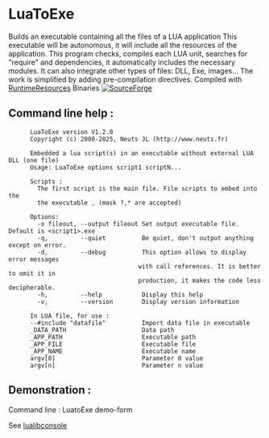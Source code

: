 # LuaToExe

Builds an executable containing all the files of a LUA application
This executable will be autonomous, it will include all the
resources of the application. This program checks, compiles each
LUA unit, searches for "require" and dependencies,
it automatically includes the necessary modules. It can also
integrate other types of files: DLL, Exe, images... The work is
simplified by adding pre-compilation directives. 
Compiled with  [RuntimeResources](https://github.com/neuts-jl/RuntimeResources) 
Binaries [![SourceForge](https://img.shields.io/badge/SourceForge-Download-orange)](https://sourceforge.net/projects/LuatoExec/)


## Command line help :
```
      LuaToExe version V1.2.0
      Copyright (c) 2008-2025, Neuts JL (http://www.neuts.fr)

      Embedded a lua script(s) in an executable without external LUA DLL (one file)
      Usage: LuaToExe options script1 scriptN...

      Scripts :
        The first script is the main file. File scripts to embed into the
        the executable , (mask ?,* are accepted)

      Options:
        -o fileout, --output fileout Set output executable file. Default is <script1>.exe
        -q,         --quiet          Be quiet, don't output anything except on error.
        -d,         --debug          This option allows to display error messages
                                    with call references. It is better to omit it in
                                    production, it makes the code less decipherable.
        -h,         --help           Display this help
        -v,         --version        Display version information

      In LUA file, for use :
      --#include "datafile"          Import data file in executable
      _DATA_PATH                     Data path
      _APP_PATH                      Executable path
      _APP_FILE                      Executable file
      _APP_NAME                      Executable name
      argv[0]                        Parameter 0 value
      argv[n]                        Parameter n value
```

## Demonstration :

Command line : LuatoExe demo-form

See [lualibconsole](https://github.com/neuts-jl/lualibconsole) 


